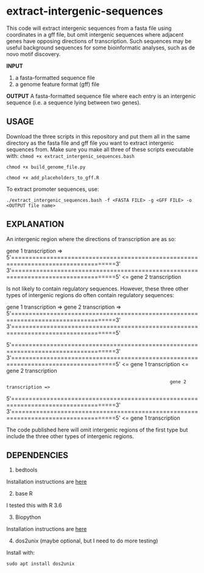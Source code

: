 # extract-intergenic-sequences
This code will extract intergenic sequences from a fasta file using coordinates in a gff file, but omit intergenic sequences where adjacent genes have opposing directions of transcription. Such sequences may be useful background sequences for some bioinformatic analyses, such as de novo motif discovery. 

**INPUT**
1. a fasta-formatted sequence file
2. a genome feature format (gff) file

**OUTPUT**
A fasta-formatted sequence file where each entry is an intergenic sequence (i.e. a sequence lying between two genes). 

## USAGE
Download the three scripts in this repository and put them all in the same directory as the fasta file and gff file you want to extract intergenic sequences from. Make sure
you make all three of these scripts executable with:
`chmod +x extract_intergenic_sequences.bash`

`chmod +x build_genome_file.py`

`chmod +x add_placeholders_to_gff.R`

To extract promoter sequences, use:

`./extract_intergenic_sequences.bash -f <FASTA FILE> -g <GFF FILE> -o <OUTPUT file name>`

## EXPLANATION

An intergenic region where the directions of transcription are as so:

gene 1 transcription =>
5'====================================================================================3'
3'====================================================================================5'
                                                                <= gene 2 transcription 
                                                                
Is not likely to contain regulatory sequences. However, these three other types of intergenic regions do often contain regulatory sequences:


gene 1 transcription =>                                         gene 2 transcription =>
5'====================================================================================3'
3'====================================================================================5'

                                                                      
5'====================================================================================3'
3'====================================================================================5'
<= gene 1 transcription                                         <= gene 2 transcription
       
       
                                                                gene 2 transcription =>     
5'====================================================================================3'
3'====================================================================================5'
<= gene 1 transcription 

The code published here will omit intergenic regions of the first type but include the three other types of intergenic regions.

## DEPENDENCIES

1. bedtools

Installation instructions are [here](https://bedtools.readthedocs.io/en/latest/content/installation.html)

2. base R

I tested this with R 3.6

3. Biopython

Installation instructions are [here](https://biopython.org/wiki/Download)

4. dos2unix (maybe optional, but I need to do more testing)

Install with:

`sudo apt install dos2unix`
